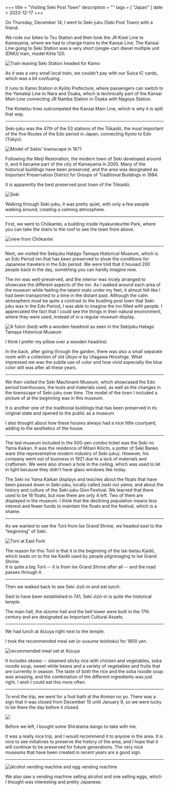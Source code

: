 +++
title = "Visiting Seki Post Town"
description = ""
tags = [
  "Japan"
]
date = 2023-12-17
+++


On Thursday, December 14, I went to Seki-juku (Seki Post Town) with a friend.

We rode our bikes to Tsu Station and then took the JR Kisei Line to Kameyama, where we had to change trains to the Kansai Line.
The Kansai Line going to Seki Station was a very short (single-car) diesel multiple unit (DMU) train, model KiHa 120.

![Train leaving Seki Station headed for Kamo](XLE40985.jpg)

As it was a very small local train, we couldn't pay with our Suica IC cards, which was a bit confusing.

It runs to Kamo Station in Kyōto Prefecture, where passengers can switch to the Yamatoji Line to Nara and Ōsaka, which is technically part of the Kansai Main Line connecting JR Namba Station in Ōsaka with Nagoya Station.

The Kintetsu lines outcompeted the Kansai Main Line, which is why it is split that way.

---

Seki-juku was the 47th of the 53 stations of the Tōkaidō, the most important of the five Routes of the Edo period in Japan, connecting Kyoto to Edo (Tokyo).

![Model of Sekis' townscape in 1671](XLE45312-cropped.jpg)

Following the Meiji Restoration, the modern town of Seki developed around it, and it became part of the city of Kameyama in 2005.
Many of the historical buildings have been preserved, and the area was designated as Important Preservation District for Groups of Traditional Buildings in 1984.

It is apparently the best preserved post town of the Tōkaidō.

![Seki](XLE42401.jpg)

Walking through Seki-juku, it was pretty quiet, with only a few people walking around, creating a calming atmosphere.

---

First, we went to Chōkantei, a building inside Hyakurokuritei Park, where you can take the stairs to the roof to see the town from above.

![view from Chōkantei](XLE41816.jpg)

---

Next, we visited the Sekijuku Hatago Tamaya Historical Museum, which is an Edo Period inn that has been preserved to show the conditions for Japanese travelers in the Edo period.
We were told that it housed 200 people back in the day, something you can hardly imagine now.

The inn was well-preserved, and the interior was nicely arranged to showcase the different aspects of the inn.
As I walked around each area of the museum while feeling the tatami mats under my feet, it almost felt like I had been transported to a time in the distant past.
Although the calm atmosphere must be quite a contrast to the bustling post town that Seki-juku was in the Edo Period, I was able to imagine the inn filled with people.
I appreciated the fact that I could see the things in their natural environment, where they were used, instead of in a regular museum display.

![A futon (bed) with a wooden headrest as seen in the Sekijuku Hatago Tamaya Historical Museum](XLE43868.jpg)

I think I prefer my pillow over a wooden headrest.

In the back, after going through the garden, there was also a small separate room with a collection of old Ukiyo-e by Utagawa Hiroshige.
What impressed me was the subtle use of color and how vivid especially the blue color still was after all these years.

---

We then visited the Seki Machinami Museum, which showcased the Edo period townhouses, the tools and materials used, as well as the changes in the townscape of Seki-juku over time.
The model of the town I included a picture of at the beginning was in this museum.

It is another one of the traditional buildings that has been preserved in its original state and opened to the public as a museum.

I also thought about how these houses always had a nice little courtyard, adding to the aesthetics of the house.

---

The last museum included in the 500-yen combo ticket was the Seki no Yama Kaikan.
It was the residence of Mitani Kōichi, a potter of Seki Banko ware (the representative modern industry of Seki-juku). However, his company went out of business in 1921 due to a lack of materials and craftsmen.
We were also shown a hole in the ceiling, which was used to let in light because they didn't have glass windows like today.

The Seki no Yama Kaikan displays and teaches about the floats that have been passed down in Seki-juku, locally called *(seki no) yama*, and about the history and culture of the Seki-juku Gion Festival. We learned that there used to be 16 floats, but now there are only 4 left. Two of them are displayed in the museum. I think that the declining population means less interest and fewer funds to maintain the floats and the festival, which is a shame.

---

As we wanted to see the Torii from Ise Grand Shrine, we headed east to the "beginning" of Seki.

![Torii at East Fork](XLE49448.jpg)

The reason for this Torii is that it is the beginning of the Ise-betsu Kaidō, which leads on to the Ise Kaidō used by people pilgrimaging to Ise Grand Shrine.  
It is quite a big Torii -- it is from Ise Grand Shrine after all -- and the road passes through it.

---

Then we walked back to see Seki Jizō-in and eat lunch.

Said to have been established in 741, Seki Jizō-in is quite the historical temple.

The main hall, the *aizome* hall and the bell tower were built in the 17th century and are designated as Important Cultural Assets.

---

We had lunch at Aizuya right next to the temple.

I took the recommended meal set (*o-susume teishoku*) for 1800 yen.

![recommended meal set at Aizuya](XLE52052.jpg)

It includes *okowa* -- steamed sticky rice with chicken and vegetables, soba noodle soup, sweet white beans and a variety of vegetables and fruits that are currently in season.
The taste of both the rice and the soba noodle soup was amazing, and the combination of the different ingredients was just right.
I wish I could eat this more often.

---

To end the trip, we went for a foot bath at the *Koman no yu*.
There was a sign that it was closed from December 15 until January 9, so we were lucky to be there the day before it closed.

![](XLE55406-cropped.jpg)

Before we left, I bought some Shiratama dango to take with me.

It was a really nice trip, and I would recommend it to anyone in the area.
It is nice to see initiatives to preserve the history of the area, and I hope that it will continue to be preserved for future generations. The very nice museums that have been created in recent years are a good sign.

---

![alcohol vending machine and egg vending machine](XLE55614-XLE50441.jpg)

We also saw a vending machine selling alcohol and one selling eggs, which I thought was interesting and pretty Japanese.
